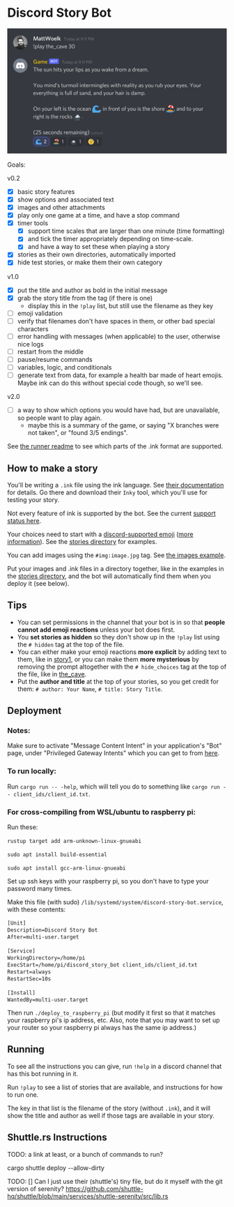 # Discord Story Bot

![screenshot](screenshot.png)

Goals:

v0.2

- [x] basic story features
- [x] show options and associated text
- [x] images and other attachments
- [x] play only one game at a time, and have a stop command
- [x] timer tools
  - [x] support time scales that are larger than one minute (time formatting)
  - [x] and tick the timer appropriately depending on time-scale.
  - [x] and have a way to set these when playing a story
- [x] stories as their own directories, automatically imported
- [x] hide test stories, or make them their own category

v1.0

- [x] put the title and author as bold in the initial message
- [x] grab the story title from the tag (if there is one)
  - display this in the `!play` list, but still use the filename as they key
- [ ] emoji validation
- [ ] verify that filenames don't have spaces in them, or other bad special characters
- [ ] error handling with messages (when applicable) to the user, otherwise nice logs
- [ ] restart from the middle
- [ ] pause/resume commands
- [ ] variables, logic, and conditionals
- [ ] generate text from data, for example a health bar made of heart emojis. Maybe ink can do this without special code though, so we'll see.

v2.0

- [ ] a way to show which options you would have had, but are unavailable, so people want to play again.
  -  maybe this is a summary of the game, or saying "X branches were not taken", or "found 3/5 endings".

See [the runner readme](runner/README.md) to see which parts of the .ink format are supported.


## How to make a story

You'll be writing a `.ink` file using the ink language. See [their documentation](https://www.inklestudios.com/ink/) for details. Go there and download their `Inky` tool, which you'll use for testing your story.

Not every feature of ink is supported by the bot. See the current [support status here](runner/README.md).

Your choices need to start with a [discord-supported emoji](https://emojipedia.org/twitter/twemoji-12.1.4/) ([more information](https://emojipedia.org/discord/)). See the [stories directory](stories) for examples.

You can add images using the `#img:image.jpg` tag. See [the images example](stories/images/images.ink).

Put your images and .ink files in a directory together, like in the examples in the [stories directory](stories), and the bot will automatically find them when you deploy it (see below).


## Tips

- You can set permissions in the channel that your bot is in so that **people cannot add emoji reactions** unless your bot does first.
- You **set stories as hidden** so they don't show up in the `!play` list using the `# hidden` tag at the top of the file.
- You can either make your emoji reactions **more explicit** by adding text to them, like in [story1](stories/story1/story1.ink), or you can make them **more mysterious** by removing the prompt altogether with the `# hide_choices` tag at the top of the file, like in [the_cave](stories/the_cave/the_cave.ink).
- Put the **author and title** at the top of your stories, so you get credit for them: `# author: Your Name`, `# title: Story Title`.


## Deployment

### Notes:

Make sure to activate "Message Content Intent" in your application's "Bot" page, under "Privileged Gateway Intents" which you can get to from [here](https://discord.com/developers/applications).

### To run locally:

Run `cargo run -- -help`, which will tell you do to something like `cargo run -- client_ids/client_id.txt`.

### For cross-compiling from WSL/ubuntu to raspberry pi:

Run these:

`rustup target add arm-unknown-linux-gnueabi`

`sudo apt install build-essential`

`sudo apt install gcc-arm-linux-gnueabi`

Set up ssh keys with your raspberry pi, so you don't have to type your password many times.

Make this file (with sudo) `/lib/systemd/system/discord-story-bot.service`, with these contents:

```
[Unit]
Description=Discord Story Bot
After=multi-user.target

[Service]
WorkingDirectory=/home/pi
ExecStart=/home/pi/discord_story_bot client_ids/client_id.txt
Restart=always
RestartSec=10s

[Install]
WantedBy=multi-user.target
```

Then run `./deploy_to_raspberry_pi` (but modify it first so that it matches your raspberry pi's ip address, etc. Also, note that you may want to set up your router so your raspberry pi always has the same ip address.)


## Running

To see all the instructions you can give, run `!help` in a discord channel that has this bot running in it.

Run `!play` to see a list of stories that are available, and instructions for how to run one.

The key in that list is the filename of the story (without `.ink`), and it will show the title and author as well if those tags are available in your story.


## Shuttle.rs Instructions

TODO: a link at least, or a bunch of commands to run?

cargo shuttle deploy --allow-dirty


TODO:
[] Can I just use their (shuttle's) tiny file, but do it myself with the git version of serenity?
https://github.com/shuttle-hq/shuttle/blob/main/services/shuttle-serenity/src/lib.rs